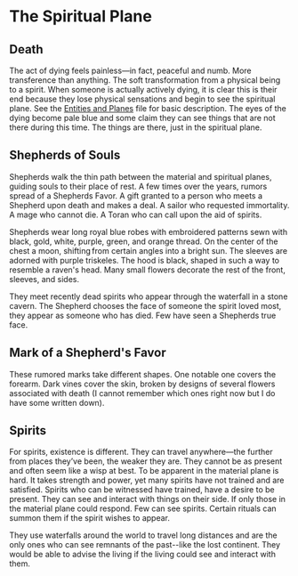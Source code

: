 # The Spiritual Plane

## Death

The act of dying feels painless—in fact, peaceful and numb. More transference than anything. The soft transformation from a physical being to a spirit.  When someone is actually actively dying, it is clear this is their end because they lose physical sensations and begin to see the spiritual plane. See the [Entities and Planes](<Entities and Planes.md>) file for basic description. The eyes of the dying become pale blue and some claim they can see things that are not there during this time. The things are there, just in the spiritual plane. 


## Shepherds of Souls

Shepherds walk the thin path between the material and spiritual planes, guiding souls to their place of rest. A few times over the years, rumors spread of a Shepherds Favor. A gift granted to a person who meets a Shepherd upon death and makes a deal. A sailor who requested immortality. A mage who cannot die. A Toran who can call upon the aid of spirits.

Shepherds wear long royal blue robes with embroidered patterns sewn with black, gold, white, purple, green, and orange thread. On the center of the chest a moon, shifting from certain angles into a bright sun. The sleeves are adorned with purple triskeles. The hood is black, shaped in such a way to resemble a raven's head. Many small flowers decorate the rest of the front, sleeves, and sides. 

They meet recently dead spirits who appear through the waterfall in a stone cavern. The Shepherd chooses the face of someone the spirit loved most, they appear as someone who has died. Few have seen a Shepherds true face. 

## Mark of a Shepherd's Favor

These rumored marks take different shapes. One notable one covers the forearm. Dark vines cover the skin, broken by designs of several flowers associated with death (I cannot remember which ones right now but I do have some written down).


## Spirits

For spirits, existence is different. They can travel anywhere—the further from places they’ve been, the weaker they are. They cannot be as present and often seem like a wisp at best. To be apparent in the material plane is hard. It takes strength and power, yet many spirits have not trained and are satisfied. Spirits who can be witnessed have trained, have a desire to be present. They can see and interact with things on their side. If only those in the material plane could respond. Few can see spirits. Certain rituals can summon them if the spirit wishes to appear. 

They use waterfalls around the world to travel long distances and are the only ones who can see remnants of the past--like the lost continent. They would be able to advise the living if the living could see and interact with them. 
